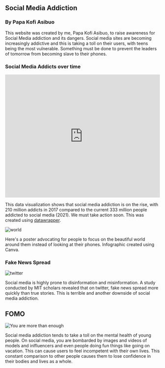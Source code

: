 ## Social Media Addiction

### By Papa Kofi Asibuo

This website was created by me, Papa Kofi Asibuo, to raise awareness for Social Media addiction and its dangers. Social media sites are becoming increasingly addictive and this is taking a toll on their users, with teens being the most vulnerable. Something must be done to prevent the leaders of tomorrow from becoming slave to their phones.

### Social Media Addicts over time

<iframe title="Number of Social Media Addicts over 5 years" aria-label="Interactive line chart" id="datawrapper-chart-dktf9" src="https://datawrapper.dwcdn.net/dktf9/1/" scrolling="no" frameborder="0" style="width: 0; min-width: 100% !important; border: none;" height="400"></iframe><script type="text/javascript">!function(){"use strict";window.addEventListener("message",(function(e){if(void 0!==e.data["datawrapper-height"]){var t=document.querySelectorAll("iframe");for(var a in e.data["datawrapper-height"])for(var r=0;r<t.length;r++){if(t[r].contentWindow===e.source)t[r].style.height=e.data["datawrapper-height"][a]+"px"}}}))}();
</script>

This data visualization shows that social media addiction is on the rise, with 210 million addicts in 2017 compared to the current 333 million people addicted to social media (2021). We must take action soon. This was created using [datawrapper]().


![world](https://user-images.githubusercontent.com/71460438/146305425-ba5fb642-346b-46ae-9563-aa3e5a84935d.png)

Here's a poster advocating for people to focus on the beautiful world around them instead of looking at their phones. Infographic created using Canva.

### Fake News Spread

![twitter](https://user-images.githubusercontent.com/71460438/146306061-f4f80b23-d611-4395-bb46-28244651091c.png)

Social media is highly prone to disinformation and misinformation. A study conducted by MIT scholars revealed that on twitter, fake news spread more quickly than true stories. This is terrible and another downside of social media addiction.

## FOMO

![You are more than enough](https://user-images.githubusercontent.com/71460438/146307774-156204f5-2052-42e7-9e35-400d4cc014bb.png)

Social media addiction tends to take a toll on the mental health of young people. On social media, you are bombarded by images and videos of models and inlfluencers and even people doing fun things like going on vacation. This can cause users to feel incompetent with their own lives. This constant comparison to other people causes them to lose confidence in their bodies and lives as a whole.

